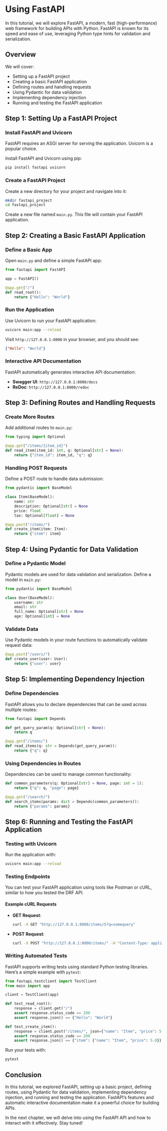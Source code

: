 # Using FastAPI

In this tutorial, we will explore FastAPI, a modern, fast (high-performance) web framework for building APIs with Python. FastAPI is known for its speed and ease of use, leveraging Python type hints for validation and serialization.

## Overview

We will cover:
- Setting up a FastAPI project
- Creating a basic FastAPI application
- Defining routes and handling requests
- Using Pydantic for data validation
- Implementing dependency injection
- Running and testing the FastAPI application

## Step 1: Setting Up a FastAPI Project

### Install FastAPI and Uvicorn

FastAPI requires an ASGI server for serving the application. Uvicorn is a popular choice.

Install FastAPI and Uvicorn using pip:

```bash
pip install fastapi uvicorn
```

### Create a FastAPI Project

Create a new directory for your project and navigate into it:

```bash
mkdir fastapi_project
cd fastapi_project
```

Create a new file named `main.py`. This file will contain your FastAPI application.

## Step 2: Creating a Basic FastAPI Application

### Define a Basic App

Open `main.py` and define a simple FastAPI app:

```python
from fastapi import FastAPI

app = FastAPI()

@app.get("/")
def read_root():
    return {"Hello": "World"}
```

### Run the Application

Use Uvicorn to run your FastAPI application:

```bash
uvicorn main:app --reload
```

Visit `http://127.0.0.1:8000` in your browser, and you should see:

```json
{"Hello": "World"}
```

### Interactive API Documentation

FastAPI automatically generates interactive API documentation:

- **Swagger UI**: `http://127.0.0.1:8000/docs`
- **ReDoc**: `http://127.0.0.1:8000/redoc`

## Step 3: Defining Routes and Handling Requests

### Create More Routes

Add additional routes to `main.py`:

```python
from typing import Optional

@app.get("/items/{item_id}")
def read_item(item_id: int, q: Optional[str] = None):
    return {"item_id": item_id, "q": q}
```

### Handling POST Requests

Define a POST route to handle data submission:

```python
from pydantic import BaseModel

class Item(BaseModel):
    name: str
    description: Optional[str] = None
    price: float
    tax: Optional[float] = None

@app.post("/items/")
def create_item(item: Item):
    return {"item": item}
```

## Step 4: Using Pydantic for Data Validation

### Define a Pydantic Model

Pydantic models are used for data validation and serialization. Define a model in `main.py`:

```python
from pydantic import BaseModel

class User(BaseModel):
    username: str
    email: str
    full_name: Optional[str] = None
    age: Optional[int] = None
```

### Validate Data

Use Pydantic models in your route functions to automatically validate request data:

```python
@app.post("/users/")
def create_user(user: User):
    return {"user": user}
```

## Step 5: Implementing Dependency Injection

### Define Dependencies

FastAPI allows you to declare dependencies that can be used across multiple routes:

```python
from fastapi import Depends

def get_query_param(q: Optional[str] = None):
    return q

@app.get("/items/")
def read_items(q: str = Depends(get_query_param)):
    return {"q": q}
```

### Using Dependencies in Routes

Dependencies can be used to manage common functionality:

```python
def common_parameters(q: Optional[str] = None, page: int = 1):
    return {"q": q, "page": page}

@app.get("/search/")
def search_items(params: dict = Depends(common_parameters)):
    return {"params": params}
```

## Step 6: Running and Testing the FastAPI Application

### Testing with Uvicorn

Run the application with:

```bash
uvicorn main:app --reload
```

### Testing Endpoints

You can test your FastAPI application using tools like Postman or cURL, similar to how you tested the DRF API.

#### Example cURL Requests

- **GET Request**:

  ```bash
  curl -X GET "http://127.0.0.1:8000/items/5?q=somequery"
  ```

- **POST Request**:

  ```bash
  curl -X POST "http://127.0.0.1:8000/items/" -H "Content-Type: application/json" -d '{"name": "Item1", "price": 10.5}'
  ```

### Writing Automated Tests

FastAPI supports writing tests using standard Python testing libraries. Here’s a simple example with `pytest`:

```python
from fastapi.testclient import TestClient
from main import app

client = TestClient(app)

def test_read_root():
    response = client.get("/")
    assert response.status_code == 200
    assert response.json() == {"Hello": "World"}

def test_create_item():
    response = client.post("/items/", json={"name": "Item", "price": 5.0})
    assert response.status_code == 200
    assert response.json() == {"item": {"name": "Item", "price": 5.0}}
```

Run your tests with:

```bash
pytest
```

## Conclusion

In this tutorial, we explored FastAPI, setting up a basic project, defining routes, using Pydantic for data validation, implementing dependency injection, and running and testing the application. FastAPI’s features and automatic interactive documentation make it a powerful choice for building APIs.

In the next chapter, we will delve into using the FastAPI API and how to interact with it effectively. Stay tuned!